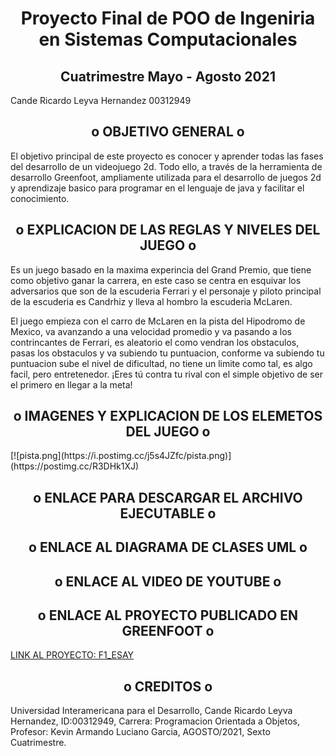 
<h1 align='center'>Proyecto Final de POO de Ingeniria en Sistemas Computacionales </h1>

<h2 align='center'>Cuatrimestre Mayo - Agosto 2021 </h2>

Cande Ricardo Leyva Hernandez 00312949

<h2 align='center'>o OBJETIVO GENERAL o</h2>
El objetivo principal de este proyecto es conocer y aprender todas las fases del desarrollo
de un videojuego 2d. Todo ello, a través de la herramienta de desarrollo Greenfoot, ampliamente utilizada 
para el desarrollo de juegos 2d y aprendizaje basico para programar en el lenguaje de java y facilitar el conocimiento.

<h2 align='center'>o EXPLICACION DE LAS REGLAS Y NIVELES DEL JUEGO o</h2>
Es un juego basado en la maxima experincia del Grand Premio, que tiene como objetivo ganar la carrera, en este caso se centra en esquivar los adversarios que son de la escuderia Ferrari y el personaje y piloto principal de la escuderia es Candrhiz y lleva al hombro la escuderia McLaren.

El juego empieza con el carro de McLaren en la pista del Hipodromo de Mexico, va avanzando a una velocidad promedio y va pasando a los contrincantes de Ferrari, es aleatorio el como vendran los obstaculos, pasas los obstaculos y va subiendo tu puntuacion, conforme va subiendo tu puntuacion sube el nivel de dificultad, no tiene un limite como tal, es algo facil, pero entretenedor. ¡Eres tú contra tu rival con el simple objetivo de ser el primero en llegar a la meta!

<h2 align='center'>o IMAGENES Y EXPLICACION DE LOS ELEMETOS DEL JUEGO o</h2>
[![pista.png](https://i.postimg.cc/j5s4JZfc/pista.png)](https://postimg.cc/R3DHk1XJ)

<h2 align='center'>o ENLACE PARA DESCARGAR EL ARCHIVO EJECUTABLE o</h2>


<h2 align='center'>o ENLACE AL DIAGRAMA DE CLASES UML o</h2>


<h2 align='center'>o ENLACE AL VIDEO DE YOUTUBE o</h2>


<h2 align='center'>o ENLACE AL PROYECTO PUBLICADO EN GREENFOOT o</h2>
<a href="https://www.greenfoot.org/scenarios/28391">LINK AL PROYECTO: F1_ESAY</a>


<h2 align='center'>o CREDITOS o</h2>
Universidad Interamericana para el Desarrollo,
Cande Ricardo Leyva Hernandez, ID:00312949,
Carrera: Programacion Orientada a Objetos,
Profesor: Kevin Armando Luciano Garcia,
AGOSTO/2021,
Sexto Cuatrimestre.
